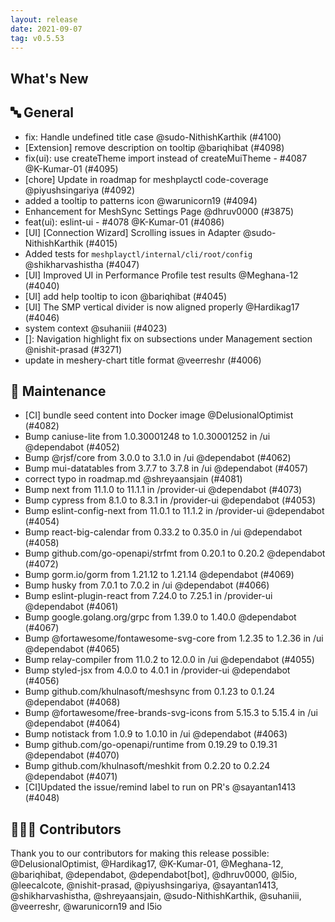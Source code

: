 ```yaml
---
layout: release
date: 2021-09-07
tag: v0.5.53
---
```


## What's New
## 🔤 General
- fix: Handle undefined title case @sudo-NithishKarthik (#4100)
- [Extension] remove description on tooltip @bariqhibat (#4098)
- fix(ui): use createTheme import instead of createMuiTheme - #4087 @K-Kumar-01 (#4095)
- [chore] Update in roadmap for meshplayctl code-coverage @piyushsingariya (#4092)
- added a tooltip to patterns icon @warunicorn19 (#4094)
- Enhancement for MeshSync Settings Page @dhruv0000 (#3875)
- feat(ui): eslint-ui - #4078 @K-Kumar-01 (#4086)
- [UI] [Connection Wizard] Scrolling issues in Adapter @sudo-NithishKarthik (#4015)
- Added tests for `meshplayctl/internal/cli/root/config`  @shikharvashistha (#4047)
- [UI] Improved UI in Performance Profile test results  @Meghana-12 (#4040)
- [UI] add help tooltip to icon @bariqhibat (#4045)
- [UI] The SMP vertical divider is now aligned properly @Hardikag17 (#4046)
- system context @suhaniii (#4023)
- [<Navigator/>]: Navigation highlight fix on subsections under Management section @nishit-prasad (#3271)
- update in meshery-chart title format @veerreshr (#4006)

## 🧰 Maintenance

- [CI] bundle seed content into Docker image @DelusionalOptimist (#4082)
- Bump caniuse-lite from 1.0.30001248 to 1.0.30001252 in /ui @dependabot (#4052)
- Bump @rjsf/core from 3.0.0 to 3.1.0 in /ui @dependabot (#4062)
- Bump mui-datatables from 3.7.7 to 3.7.8 in /ui @dependabot (#4057)
- correct typo in roadmap.md @shreyaansjain (#4081)
- Bump next from 11.1.0 to 11.1.1 in /provider-ui @dependabot (#4073)
- Bump cypress from 8.1.0 to 8.3.1 in /provider-ui @dependabot (#4053)
- Bump eslint-config-next from 11.0.1 to 11.1.2 in /provider-ui @dependabot (#4054)
- Bump react-big-calendar from 0.33.2 to 0.35.0 in /ui @dependabot (#4058)
- Bump github.com/go-openapi/strfmt from 0.20.1 to 0.20.2 @dependabot (#4072)
- Bump gorm.io/gorm from 1.21.12 to 1.21.14 @dependabot (#4069)
- Bump husky from 7.0.1 to 7.0.2 in /ui @dependabot (#4066)
- Bump eslint-plugin-react from 7.24.0 to 7.25.1 in /provider-ui @dependabot (#4061)
- Bump google.golang.org/grpc from 1.39.0 to 1.40.0 @dependabot (#4067)
- Bump @fortawesome/fontawesome-svg-core from 1.2.35 to 1.2.36 in /ui @dependabot (#4065)
- Bump relay-compiler from 11.0.2 to 12.0.0 in /ui @dependabot (#4055)
- Bump styled-jsx from 4.0.0 to 4.0.1 in /provider-ui @dependabot (#4056)
- Bump github.com/khulnasoft/meshsync from 0.1.23 to 0.1.24 @dependabot (#4068)
- Bump @fortawesome/free-brands-svg-icons from 5.15.3 to 5.15.4 in /ui @dependabot (#4064)
- Bump notistack from 1.0.9 to 1.0.10 in /ui @dependabot (#4063)
- Bump github.com/go-openapi/runtime from 0.19.29 to 0.19.31 @dependabot (#4070)
- Bump github.com/khulnasoft/meshkit from 0.2.20 to 0.2.24 @dependabot (#4071)
- [CI]Updated the issue/remind label to run on PR's @sayantan1413 (#4048)

## 👨🏽‍💻 Contributors

Thank you to our contributors for making this release possible:
@DelusionalOptimist, @Hardikag17, @K-Kumar-01, @Meghana-12, @bariqhibat, @dependabot, @dependabot[bot], @dhruv0000, @l5io, @leecalcote, @nishit-prasad, @piyushsingariya, @sayantan1413, @shikharvashistha, @shreyaansjain, @sudo-NithishKarthik, @suhaniii, @veerreshr, @warunicorn19 and l5io
